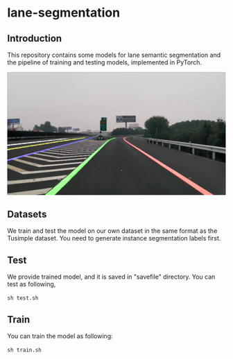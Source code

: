 # lane-segmentation

## Introduction

This repository contains some models for lane semantic segmentation and the pipeline of training and testing models, implemented in PyTorch.

![picc](https://github.com/Derteanoo/lane-segmentation/blob/master/stargan/results/28_fake.png?raw=true)

## Datasets
We train and test the model on our own dataset in the same format as the Tusimple dataset. You need to generate instance segmentation labels first.

## Test
We provide trained model, and it is saved in "savefile" directory. You can test as following,

`sh test.sh`

## Train
You can train the model as following:

`sh train.sh`
